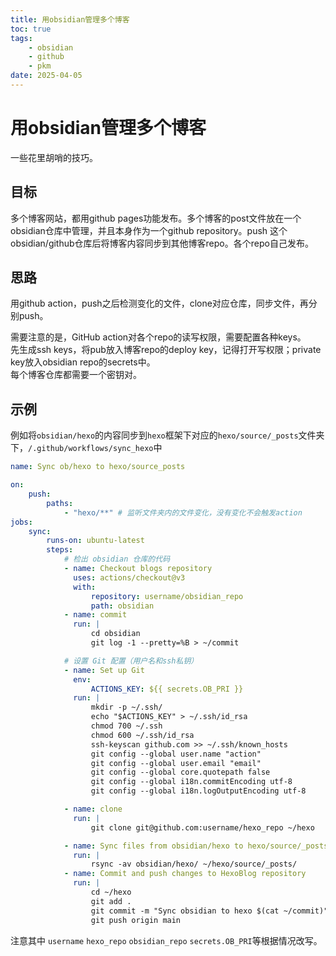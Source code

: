 ```yaml
---
title: 用obsidian管理多个博客
toc: true
tags:
    - obsidian
    - github
    - pkm
date: 2025-04-05
---
```


# 用obsidian管理多个博客

一些花里胡哨的技巧。

## 目标

多个博客网站，都用github pages功能发布。多个博客的post文件放在一个obsidian仓库中管理，并且本身作为一个github repository。push 这个obsidian/github仓库后将博客内容同步到其他博客repo。各个repo自己发布。

## 思路

用github action，push之后检测变化的文件，clone对应仓库，同步文件，再分别push。

需要注意的是，GitHub action对各个repo的读写权限，需要配置各种keys。  
先生成ssh keys，将pub放入博客repo的deploy key，记得打开写权限；private key放入obsidian repo的secrets中。  
每个博客仓库都需要一个密钥对。

## 示例

例如将`obsidian/hexo`的内容同步到`hexo`框架下对应的`hexo/source/_posts`文件夹下，`/.github/workflows/sync_hexo`中

```yml
name: Sync ob/hexo to hexo/source_posts

on:
    push:
        paths:
            - "hexo/**" # 监听文件夹内的文件变化，没有变化不会触发action
jobs:
    sync:
        runs-on: ubuntu-latest
        steps:
            # 检出 obsidian 仓库的代码
            - name: Checkout blogs repository
              uses: actions/checkout@v3
              with:
                  repository: username/obsidian_repo
                  path: obsidian
            - name: commit
              run: |
                  cd obsidian
                  git log -1 --pretty=%B > ~/commit

            # 设置 Git 配置（用户名和ssh私钥）
            - name: Set up Git
              env:
                  ACTIONS_KEY: ${{ secrets.OB_PRI }}
              run: |
                  mkdir -p ~/.ssh/
                  echo "$ACTIONS_KEY" > ~/.ssh/id_rsa
                  chmod 700 ~/.ssh
                  chmod 600 ~/.ssh/id_rsa
                  ssh-keyscan github.com >> ~/.ssh/known_hosts
                  git config --global user.name "action"
                  git config --global user.email "email"
                  git config --global core.quotepath false
                  git config --global i18n.commitEncoding utf-8
                  git config --global i18n.logOutputEncoding utf-8

            - name: clone
              run: |
                  git clone git@github.com:username/hexo_repo ~/hexo

            - name: Sync files from obsidian/hexo to hexo/source/_posts
              run: |
                  rsync -av obsidian/hexo/ ~/hexo/source/_posts/
            - name: Commit and push changes to HexoBlog repository
              run: |
                  cd ~/hexo
                  git add .
                  git commit -m "Sync obsidian to hexo $(cat ~/commit)"
                  git push origin main
```

注意其中 `username` `hexo_repo` `obsidian_repo` `secrets.OB_PRI`等根据情况改写。
